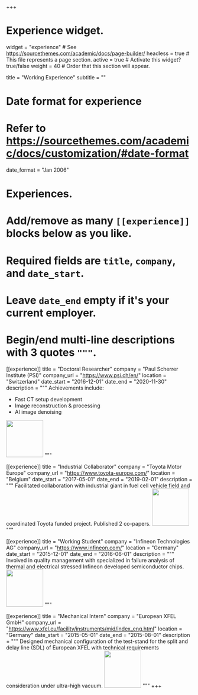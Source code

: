 +++
# Experience widget.
widget = "experience"  # See https://sourcethemes.com/academic/docs/page-builder/
headless = true  # This file represents a page section.
active = true  # Activate this widget? true/false
weight = 40  # Order that this section will appear.

title = "Working Experience"
subtitle = ""

# Date format for experience
#   Refer to https://sourcethemes.com/academic/docs/customization/#date-format
date_format = "Jan 2006"

# Experiences.
#   Add/remove as many `[[experience]]` blocks below as you like.
#   Required fields are `title`, `company`, and `date_start`.
#   Leave `date_end` empty if it's your current employer.
#   Begin/end multi-line descriptions with 3 quotes `"""`.
[[experience]]
  title = "Doctoral Researcher"
  company = "Paul Scherrer Institute (PSI)"
  company_url = "https://www.psi.ch/en/"
  location = "Switzerland"
  date_start = "2016-12-01"
  date_end = "2020-11-30"
  description = """
  Achievements include:
  * Fast CT setup development
  * Image reconstruction & processing
  * AI image denoising
  <img src="http://tiger.web.psi.ch/PSI-Logo_narrow.jpg" width="100">
  """

[[experience]]
  title = "Industrial Collaborator"
  company = "Toyota Motor Europe"
  company_url = "https://www.toyota-europe.com/"
  location = "Belgium"
  date_start = "2017-05-01"
  date_end = "2019-02-01"
  description = """
  Facilitated collaboration with industrial giant in fuel cell vehicle field and coordinated Toyota funded project. Published 2 co-papers.
  <img src="https://www.google.com/url?sa=i&source=images&cd=&cad=rja&uact=8&ved=2ahUKEwjax-WK8_TmAhWPbVAKHSuGDZsQjRx6BAgBEAQ&url=https%3A%2F%2Fwww.westernslopeauto.com%2Fblog%2Fwhat-is-the-meaning-of-the-toyota-logo%2F&psig=AOvVaw32DmAyE1ax47iRZJkQCVJG&ust=1578603570834188" width="100">
  """

[[experience]]
  title = "Working Student"
  company = "Infineon Technologies AG"
  company_url = "https://www.infineon.com/"
  location = "Germany"
  date_start = "2015-12-01"
  date_end = "2016-06-01"
  description = """
  Involved in quality management with specialized in failure analysis of thermal and electrical stressed Infineon developed semiconductor chips.
  <img src="https://upload.wikimedia.org/wikipedia/commons/thumb/b/bb/Infineon-Logo.svg/2000px-Infineon-Logo.svg.png" width="100">
  """

[[experience]]
  title = "Mechanical Intern"
  company = "European XFEL GmbH"
  company_url = "https://www.xfel.eu/facility/instruments/mid/index_eng.html"
  location = "Germany"
  date_start = "2015-05-01"
  date_end = "2015-08-01"
  description = """
  Designed mechanical configuration of the test-stand for the split and delay line (SDL) of European XFEL with technical requirements consideration under ultra-high vacuum.
  <img src="http://www.eso.org/public/archives/logos/screen/xfel.jpg" width="100">
  """
+++

